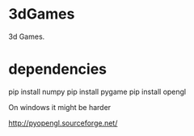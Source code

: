 # 3dGames
3d Games.


# dependencies

pip install numpy
pip install pygame
pip install opengl


On windows it might be harder

http://pyopengl.sourceforge.net/




